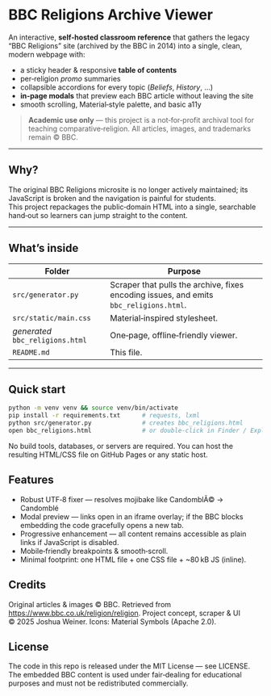 # BBC Religions Archive Viewer

An interactive, **self‑hosted classroom reference** that gathers the legacy “BBC Religions” site (archived by the BBC in 2014) into a single, clean, modern webpage with:

* a sticky header & responsive **table of contents**  
* per‑religion *promo* summaries  
* collapsible accordions for every topic (*Beliefs*, *History*, …)  
* **in‑page modals** that preview each BBC article without leaving the site  
* smooth scrolling, Material‑style palette, and basic a11y

> **Academic use only** — this project is a not‑for‑profit archival tool for teaching comparative‑religion. All articles, images, and trademarks remain © BBC.

---

## Why?

The original BBC Religions microsite is no longer actively maintained; its JavaScript is broken and the navigation is painful for students.  
This project repackages the public‐domain HTML into a single, searchable hand‑out so learners can jump straight to the content.

---

## What’s inside

| Folder | Purpose |
|--------|---------|
| `src/generator.py` | Scraper that pulls the archive, fixes encoding issues, and emits `bbc_religions.html`. |
| `src/static/main.css` | Material‑inspired stylesheet. |
| _generated_ `bbc_religions.html` | One‑page, offline‑friendly viewer. |
| `README.md` | This file. |

---

## Quick start

```bash
python -m venv venv && source venv/bin/activate
pip install -r requirements.txt      # requests, lxml
python src/generator.py              # creates bbc_religions.html
open bbc_religions.html              # or double‑click in Finder / Explorer
```

No build tools, databases, or servers are required.
You can host the resulting HTML/CSS file on GitHub Pages or any static host.

## Features

- Robust UTF‑8 fixer — resolves mojibake like CandomblÃ© → Candomblé
- Modal preview — links open in an iframe overlay; if the BBC blocks embedding the code gracefully opens a new tab.
- Progressive enhancement — all content remains accessible as plain links if JavaScript is disabled.
- Mobile‑friendly breakpoints & smooth‑scroll.
- Minimal footprint: one HTML file + one CSS file + ~80 kB JS (inline).

## Credits

Original articles & images © BBC. Retrieved from https://www.bbc.co.uk/religion/religion.
Project concept, scraper & UI © 2025 Joshua Weiner.
Icons: Material Symbols (Apache 2.0).

## License

The code in this repo is released under the MIT License — see LICENSE.
The embedded BBC content is used under fair‑dealing for educational purposes and must not be redistributed commercially.
